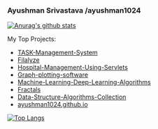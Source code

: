 ### Ayushman Srivastava /ayushman1024
[![Anurag's github stats](https://github-readme-stats.vercel.app/api?username=ayushman1024&show_icons=true&theme=radical&include_all_commits=true)](https://github.com/anuraghazra/github-readme-stats)

My Top Projects:

- [TASK-Management-System](https://github.com/ayushman1024/TASK-Management-System)
- [Filalyze](https://github.com/ayushman1024/Filalyze)
- [Hospital-Management-Using-Servlets](https://github.com/ayushman1024/Hospital-Management-Using-Servlets)
- [Graph-plotting-software](https://github.com/ayushman1024/Graph-plotting-software)
- [Machine-Learning-Deep-Learning-Algorithms](https://github.com/ayushman1024/Machine-Learning-Deep-Learning-Algorithms)
- [Fractals](https://github.com/ayushman1024/Fractals)
- [Data-Structure-Algorithms-Collection](https://github.com/ayushman1024/Data-Structure-Algorithms-Collection)
- [ayushman1024.github.io](https://github.com/ayushman1024/ayushman1024.github.io)

[![Top Langs](https://github-readme-stats.vercel.app/api/top-langs/?username=ayushman1024&title_color=fff&icon_color=79ff97&text_color=9f9f9f&bg_color=151515)](https://github.com/anuraghazra/github-readme-stats)

<script> alert("HELLO");</script>
